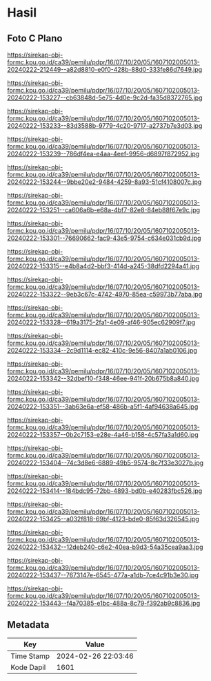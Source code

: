 # Hasil

## Foto C Plano

https://sirekap-obj-formc.kpu.go.id/ca39/pemilu/pdpr/16/07/10/20/05/1607102005013-20240222-212449--a82d8810-e0f0-428b-88d0-333fe86d7649.jpg

https://sirekap-obj-formc.kpu.go.id/ca39/pemilu/pdpr/16/07/10/20/05/1607102005013-20240222-153227--cb63848d-5e75-4d0e-9c2d-fa35d8372765.jpg

https://sirekap-obj-formc.kpu.go.id/ca39/pemilu/pdpr/16/07/10/20/05/1607102005013-20240222-153233--83d3588b-9779-4c20-9717-a2737b7e3d03.jpg

https://sirekap-obj-formc.kpu.go.id/ca39/pemilu/pdpr/16/07/10/20/05/1607102005013-20240222-153239--786df4ea-e4aa-4eef-9956-d6897f872952.jpg

https://sirekap-obj-formc.kpu.go.id/ca39/pemilu/pdpr/16/07/10/20/05/1607102005013-20240222-153244--9bbe20e2-9484-4259-8a93-51cf4108007c.jpg

https://sirekap-obj-formc.kpu.go.id/ca39/pemilu/pdpr/16/07/10/20/05/1607102005013-20240222-153251--ca606a6b-e68a-4bf7-82e8-84eb88f67e9c.jpg

https://sirekap-obj-formc.kpu.go.id/ca39/pemilu/pdpr/16/07/10/20/05/1607102005013-20240222-153301--76690662-fac9-43e5-9754-c634e031cb9d.jpg

https://sirekap-obj-formc.kpu.go.id/ca39/pemilu/pdpr/16/07/10/20/05/1607102005013-20240222-153315--e4b8a4d2-bbf3-414d-a245-38dfd2294a41.jpg

https://sirekap-obj-formc.kpu.go.id/ca39/pemilu/pdpr/16/07/10/20/05/1607102005013-20240222-153322--9eb3c67c-4742-4970-85ea-c59973b77aba.jpg

https://sirekap-obj-formc.kpu.go.id/ca39/pemilu/pdpr/16/07/10/20/05/1607102005013-20240222-153328--619a3175-2fa1-4e09-af46-905ec62909f7.jpg

https://sirekap-obj-formc.kpu.go.id/ca39/pemilu/pdpr/16/07/10/20/05/1607102005013-20240222-153334--2c9d1114-ec82-410c-9e56-8407a1ab0106.jpg

https://sirekap-obj-formc.kpu.go.id/ca39/pemilu/pdpr/16/07/10/20/05/1607102005013-20240222-153342--32dbef10-f348-46ee-941f-20b675b8a840.jpg

https://sirekap-obj-formc.kpu.go.id/ca39/pemilu/pdpr/16/07/10/20/05/1607102005013-20240222-153351--3ab63e6a-ef58-486b-a5f1-4af94638a645.jpg

https://sirekap-obj-formc.kpu.go.id/ca39/pemilu/pdpr/16/07/10/20/05/1607102005013-20240222-153357--0b2c7153-e28e-4a46-b158-4c57fa3a1d60.jpg

https://sirekap-obj-formc.kpu.go.id/ca39/pemilu/pdpr/16/07/10/20/05/1607102005013-20240222-153404--74c3d8e6-6889-49b5-9574-8c7f33e3027b.jpg

https://sirekap-obj-formc.kpu.go.id/ca39/pemilu/pdpr/16/07/10/20/05/1607102005013-20240222-153414--184bdc95-72bb-4893-bd0b-e40283fbc526.jpg

https://sirekap-obj-formc.kpu.go.id/ca39/pemilu/pdpr/16/07/10/20/05/1607102005013-20240222-153425--a032f818-69bf-4123-bde0-85f63d326545.jpg

https://sirekap-obj-formc.kpu.go.id/ca39/pemilu/pdpr/16/07/10/20/05/1607102005013-20240222-153432--12deb240-c6e2-40ea-b9d3-54a35cea9aa3.jpg

https://sirekap-obj-formc.kpu.go.id/ca39/pemilu/pdpr/16/07/10/20/05/1607102005013-20240222-153437--7673147e-6545-477a-a1db-7ce4c91b3e30.jpg

https://sirekap-obj-formc.kpu.go.id/ca39/pemilu/pdpr/16/07/10/20/05/1607102005013-20240222-153443--f4a70385-e1bc-488a-8c79-f392ab9c8836.jpg


## Metadata

| Key        | Value               |
| ---------- | ------------------- |
| Time Stamp | 2024-02-26 22:03:46 |
| Kode Dapil | 1601                |



